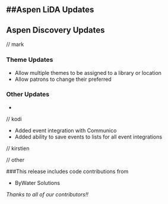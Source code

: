 ##Aspen LiDA Updates
- 

## Aspen Discovery Updates
// mark
### Theme Updates
- Allow multiple themes to be assigned to a library or location
- Allow patrons to change their preferred 

### Other Updates
- 

// kodi
- Added event integration with Communico
- Added ability to save events to lists for all event integrations

// kirstien

// other

###This release includes code contributions from
- ByWater Solutions

_Thanks to all of our contributors!!_